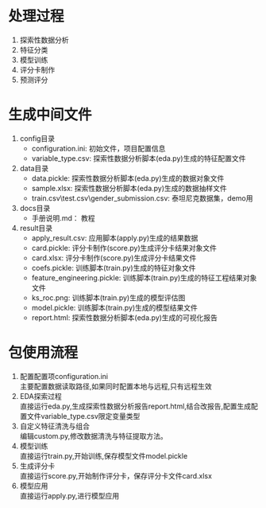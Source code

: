 # 处理过程
1. 探索性数据分析
2. 特征分类
3. 模型训练
4. 评分卡制作
5. 预测评分

# 生成中间文件
1. config目录
    * configuration.ini: 初始文件，项目配置信息
    * variable_type.csv: 探索性数据分析脚本(eda.py)生成的特征配置文件
2. data目录
    * data.pickle: 探索性数据分析脚本(eda.py)生成的数据对象文件
    * sample.xlsx: 探索性数据分析脚本(eda.py)生成的数据抽样文件
    * train.csv\test.csv\gender_submission.csv: 泰坦尼克数据集，demo用
3. docs目录
    * 手册说明.md： 教程
4. result目录
    * apply_result.csv: 应用脚本(apply.py)生成的结果数据
    * card.pickle: 评分卡制作(score.py)生成评分卡结果对象文件
    * card.xlsx: 评分卡制作(score.py)生成评分卡结果文件
    * coefs.pickle: 训练脚本(train.py)生成的特征对象文件
    * feature_engineering.pickle: 训练脚本(train.py)生成的特征工程结果对象文件
    * ks_roc.png: 训练脚本(train.py)生成的模型评估图
    * model.pickle: 训练脚本(train.py)生成的模型结果文件
    * report.html: 探索性数据分析脚本(eda.py)生成的可视化报告
    
# 包使用流程
1. 配置配置项configuration.ini  
    主要配置数据读取路径,如果同时配置本地与远程,只有远程生效
2. EDA探索过程  
    直接运行eda.py,生成探索性数据分析报告report.html,结合改报告,配置生成配置文件variable_type.csv限定变量类型  
3. 自定义特征清洗与组合  
    编辑custom.py,修改数据清洗与特征提取方法。
4. 模型训练  
    直接运行train.py,开始训练,保存模型文件model.pickle
5. 生成评分卡  
    直接运行score.py,开始制作评分卡，保存评分卡文件card.xlsx
6. 模型应用   
    直接运行apply.py,进行模型应用
